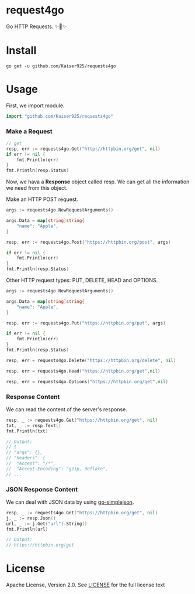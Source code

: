 # request4go

Go HTTP Requests. ✨🎉✨

Install
=======

~~~
go get -u github.com/Kaiser925/requests4go
~~~

Usage
=====

First, we import module.

~~~go
import "github.com/Kaiser925/requests4go"
~~~

### Make a Request

~~~go
// get
resp, err := requests4go.Get("http://httpbin.org/get", nil)
if err != nil {
	fmt.Println(err)
}
fmt.Println(resp.Status)
~~~

Now, we hava a **Response** object called resp. We can get all the information we need from this object.

Make an HTTP POST request.

~~~go
args := requests4go.NewRequestArguments()

args.Data = map[string]string{
	"name": "Apple",
}

resp, err := requests4go.Post("https://httpbin.org/post", args)

if err != nil {
	fmt.Println(err)
}
fmt.Println(resp.Status)
~~~

Other HTTP request types: PUT, DELETE, HEAD and OPTIONS.

~~~go
args := requests4go.NewRequestArguments()

args.Data = map[string]string{
	"name": "Apple",
}

resp, err := requests4go.Put("https://httpbin.org/put", args)

if err != nil {
	fmt.Println(err)
}
fmt.Println(resp.Status)

resp, err = requests4go.Delete("https://httpbin.org/delete", nil)

resp, err = requests4go.Head("https://httpbin.org/get",nil)

resp, err = requests4go.Options("https://httpbin.org/get",nil)
~~~

### Response Content

We can read the content of the server's response.

~~~go
resp, _ := requests4go.Get("https://httpbin.org/get", nil)
txt, _ := resp.Text()
fmt.Println(txt)

// Output:
// {
// "args": {},
// "headers": {
// 	"Accept": "/*",
// 	"Accept-Encoding": "gzip, deflate",
// ...
~~~

### JSON Response Content

We can deal with JSON data by using [go-simplejson](https://github.com/bitly/go-simplejson).

~~~go
resp, _ := requests4go.Get("https://httpbin.org/get", nil)
j, _ := resp.Json()
url, _ := j.Get("url").String()
fmt.Println(url)

// Output:
// https://httpbin.org/get
~~~

License
=======

Apache License, Version 2.0. See [LICENSE](LICENSE) for the full license text